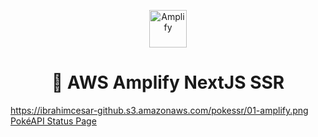 <p align="center">
  <a href="https://amplify.aws/community">
    <img alt="Amplify" src="https://github.com/aws-amplify/community/blob/master/src/assets/images/logo-dark.png" width="60" />
  </a>
</p>
<h1 align="center">
  👾 AWS Amplify NextJS SSR
</h1>


https://ibrahimcesar-github.s3.amazonaws.com/pokessr/01-amplify.png
[PokéAPI Status Page](https://updown.io/akzp)
